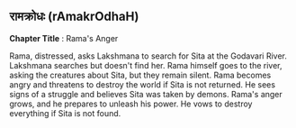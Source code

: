 ## रामक्रोधः (rAmakrOdhaH)
**Chapter Title** : Rama's Anger

Rama, distressed, asks Lakshmana to search for Sita at the Godavari River. Lakshmana searches but doesn't find her. Rama himself goes to the river, asking the creatures about Sita, but they remain silent. Rama becomes angry and threatens to destroy the world if Sita is not returned. He sees signs of a struggle and believes Sita was taken by demons. Rama's anger grows, and he prepares to unleash his power. He vows to destroy everything if Sita is not found.
